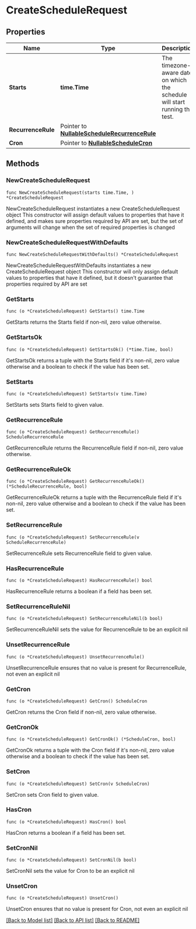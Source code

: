 # CreateScheduleRequest

## Properties

Name | Type | Description | Notes
------------ | ------------- | ------------- | -------------
**Starts** | **time.Time** | The timezone-aware date on which the schedule will start running the test. | 
**RecurrenceRule** | Pointer to [**NullableScheduleRecurrenceRule**](ScheduleRecurrenceRule.md) |  | [optional] 
**Cron** | Pointer to [**NullableScheduleCron**](ScheduleCron.md) |  | [optional] 

## Methods

### NewCreateScheduleRequest

`func NewCreateScheduleRequest(starts time.Time, ) *CreateScheduleRequest`

NewCreateScheduleRequest instantiates a new CreateScheduleRequest object
This constructor will assign default values to properties that have it defined,
and makes sure properties required by API are set, but the set of arguments
will change when the set of required properties is changed

### NewCreateScheduleRequestWithDefaults

`func NewCreateScheduleRequestWithDefaults() *CreateScheduleRequest`

NewCreateScheduleRequestWithDefaults instantiates a new CreateScheduleRequest object
This constructor will only assign default values to properties that have it defined,
but it doesn't guarantee that properties required by API are set

### GetStarts

`func (o *CreateScheduleRequest) GetStarts() time.Time`

GetStarts returns the Starts field if non-nil, zero value otherwise.

### GetStartsOk

`func (o *CreateScheduleRequest) GetStartsOk() (*time.Time, bool)`

GetStartsOk returns a tuple with the Starts field if it's non-nil, zero value otherwise
and a boolean to check if the value has been set.

### SetStarts

`func (o *CreateScheduleRequest) SetStarts(v time.Time)`

SetStarts sets Starts field to given value.


### GetRecurrenceRule

`func (o *CreateScheduleRequest) GetRecurrenceRule() ScheduleRecurrenceRule`

GetRecurrenceRule returns the RecurrenceRule field if non-nil, zero value otherwise.

### GetRecurrenceRuleOk

`func (o *CreateScheduleRequest) GetRecurrenceRuleOk() (*ScheduleRecurrenceRule, bool)`

GetRecurrenceRuleOk returns a tuple with the RecurrenceRule field if it's non-nil, zero value otherwise
and a boolean to check if the value has been set.

### SetRecurrenceRule

`func (o *CreateScheduleRequest) SetRecurrenceRule(v ScheduleRecurrenceRule)`

SetRecurrenceRule sets RecurrenceRule field to given value.

### HasRecurrenceRule

`func (o *CreateScheduleRequest) HasRecurrenceRule() bool`

HasRecurrenceRule returns a boolean if a field has been set.

### SetRecurrenceRuleNil

`func (o *CreateScheduleRequest) SetRecurrenceRuleNil(b bool)`

 SetRecurrenceRuleNil sets the value for RecurrenceRule to be an explicit nil

### UnsetRecurrenceRule
`func (o *CreateScheduleRequest) UnsetRecurrenceRule()`

UnsetRecurrenceRule ensures that no value is present for RecurrenceRule, not even an explicit nil
### GetCron

`func (o *CreateScheduleRequest) GetCron() ScheduleCron`

GetCron returns the Cron field if non-nil, zero value otherwise.

### GetCronOk

`func (o *CreateScheduleRequest) GetCronOk() (*ScheduleCron, bool)`

GetCronOk returns a tuple with the Cron field if it's non-nil, zero value otherwise
and a boolean to check if the value has been set.

### SetCron

`func (o *CreateScheduleRequest) SetCron(v ScheduleCron)`

SetCron sets Cron field to given value.

### HasCron

`func (o *CreateScheduleRequest) HasCron() bool`

HasCron returns a boolean if a field has been set.

### SetCronNil

`func (o *CreateScheduleRequest) SetCronNil(b bool)`

 SetCronNil sets the value for Cron to be an explicit nil

### UnsetCron
`func (o *CreateScheduleRequest) UnsetCron()`

UnsetCron ensures that no value is present for Cron, not even an explicit nil

[[Back to Model list]](../README.md#documentation-for-models) [[Back to API list]](../README.md#documentation-for-api-endpoints) [[Back to README]](../README.md)


